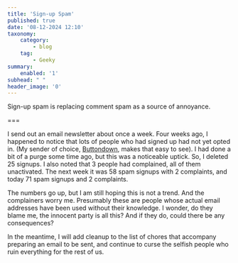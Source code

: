 ```yaml
---
title: 'Sign-up Spam'
published: true
date: '08-12-2024 12:10'
taxonomy:
    category:
        - blog
    tag:
        - Geeky
summary:
    enabled: '1'
subhead: " "
header_image: '0'
---
```


Sign-up spam is replacing comment spam as a source of annoyance.

===

I send out an email newsletter about once a week. Four weeks ago, I happened to notice that lots of people who had signed up had not yet opted in. (My sender of choice, [Buttondown](https://buttondown.com), makes that easy to see). I had done a bit of a purge some time ago, but this was a noticeable uptick. So, I deleted 25 signups. I also noted that 3 people had complained, all of them unactivated. The next week it was 58 spam signups with 2 complaints, and today 71 spam signups and 2 complaints.

The numbers go up, but I am still hoping this is not a trend. And the complainers worry me. Presumably these are people whose actual email addresses have been used without their knowledge. I wonder, do they blame me, the innocent party is all this? And if they do, could there be any consequences?

In the meantime, I will add cleanup to the list of chores that accompany preparing an email to be sent, and continue to curse the selfish people who ruin everything for the rest of us.
